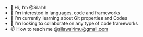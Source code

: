 - 👋 Hi, I’m @Silahh
- 👀 I’m interested in languages, code and frameworks
- 🌱 I’m currently learning about Git properties and Codes
- 💞️ I’m looking to collaborate on any type of code frameworks
- 📫 How to reach me @silawairimu@gmail.com

<!---
Silahh/Silahh is a ✨ special ✨ repository because its `README.md` (this file) appears on your GitHub profile.
You can click the Preview link to take a look at your changes.
--->
